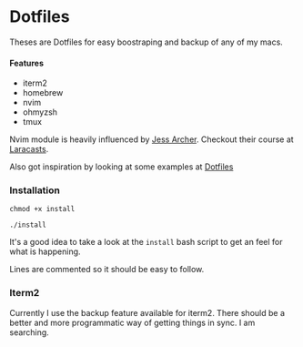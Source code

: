 # Dotfiles

Theses are Dotfiles for easy boostraping and backup of any of my macs. 

#### Features 
- iterm2
- homebrew
- nvim
- ohmyzsh
- tmux

Nvim module is heavily influenced by [Jess Archer](https://github.com/jessarcher). Checkout their course at [Laracasts](https://laracasts.com/series/neovim-as-a-php-ide).

Also got inspiration by looking at some examples at [Dotfiles](https://dotfiles.github.io/inspiration/)

### Installation

````
chmod +x install

./install
````

It's a good idea to take a look at the `install` bash script to get an feel for what is happening. 

Lines are commented so it should be easy to follow.


### Iterm2

Currently I use the backup feature available for iterm2. There should be a better and more programmatic way of getting things in sync. I am searching.
